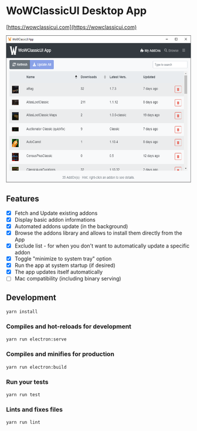 # WoWClassicUI Desktop App

[https://wowclassicui.com](https://wowclassicui.com)

<img src="docs/app.png" alt="app" height="400">

## Features

* [x] Fetch and Update existing addons
* [x] Display basic addon informations
* [x] Automated addons update (in the background)
* [x] Browse the addons library and allows to install them directly from the App
* [x] Exclude list - for when you don't want to automatically update a specific addon
* [x] Toggle "minimize to system tray" option
* [x] Run the app at system startup (if desired)
* [x] The app updates itself automatically
* [ ] Mac compatibility (including binary serving)

## Development
```
yarn install
```

### Compiles and hot-reloads for development
```
yarn run electron:serve
```

### Compiles and minifies for production
```
yarn run electron:build
```

### Run your tests
```
yarn run test
```

### Lints and fixes files
```
yarn run lint
```
